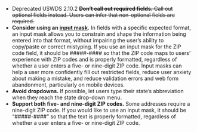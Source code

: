 - <span class="usa-tag">Deprecated USWDS 2.10.2</span> <s><strong>Don’t call out required fields.</strong> Call out optional fields instead. Users can infer that non-optional fields are required.</s>
- **Consider using an <a href="{{ site.baseurl }}/components/input-mask">input mask</a>.** In fields with a specific expected format, an input mask allows you to constrain and shape the information being entered into that format, without impairing the user’s ability to copy/paste or correct mistyping. If you use an input mask for the ZIP code field, it should be #####-#### so that the ZIP code maps to users’ experience with ZIP codes and is properly formatted, regardless of whether a user enters a five- or nine-digit ZIP code. Input masks can help a user more confidently fill out restricted fields, reduce user anxiety about making a mistake, and reduce validation errors and web form abandonment, particularly on mobile devices.
- **Avoid dropdowns.** If possible, let users type their state’s abbreviation when they reach the state drop-down menu.
- **Support both five- and nine-digit ZIP codes.** Some addresses require a nine-digit ZIP code. If you would like to use an input mask, it should be “#####-####” so that the text is properly formatted, regardless of whether a user enters a five- or nine-digit ZIP code.